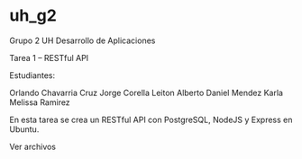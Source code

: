 # uh_g2
Grupo 2 UH Desarrollo de Aplicaciones

Tarea 1 – RESTful API

Estudiantes:

Orlando Chavarria Cruz
Jorge Corella Leiton
Alberto Daniel Mendez
Karla Melissa Ramirez

En esta tarea se crea un RESTful API con PostgreSQL, NodeJS y Express en Ubuntu.

Ver archivos 
